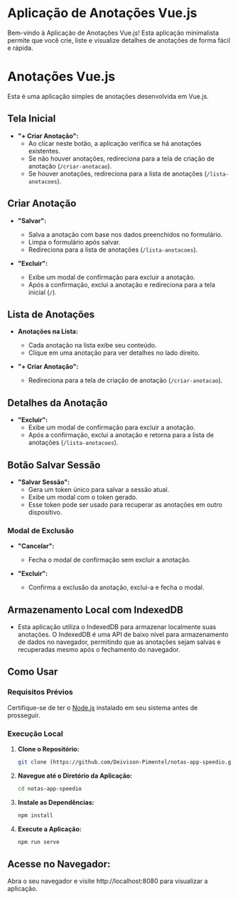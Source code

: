 # Aplicação de Anotações Vue.js

Bem-vindo à Aplicação de Anotações Vue.js! Esta aplicação minimalista permite que você crie, liste e visualize detalhes de anotações de forma fácil e rápida.

# Anotações Vue.js

Esta é uma aplicação simples de anotações desenvolvida em Vue.js.

## Tela Inicial

- **"+ Criar Anotação":**
  - Ao clicar neste botão, a aplicação verifica se há anotações existentes.
  - Se não houver anotações, redireciona para a tela de criação de anotação (`/criar-anotacao`).
  - Se houver anotações, redireciona para a lista de anotações (`/lista-anotacoes`).

## Criar Anotação

- **"Salvar":**
  - Salva a anotação com base nos dados preenchidos no formulário.
  - Limpa o formulário após salvar.
  - Redireciona para a lista de anotações (`/lista-anotacoes`).

- **"Excluir":**
  - Exibe um modal de confirmação para excluir a anotação.
  - Após a confirmação, exclui a anotação e redireciona para a tela inicial (`/`).

## Lista de Anotações

- **Anotações na Lista:**
  - Cada anotação na lista exibe seu conteúdo.
  - Clique em uma anotação para ver detalhes no lado direito.

- **"+ Criar Anotação":**
  - Redireciona para a tela de criação de anotação (`/criar-anotacao`).

## Detalhes da Anotação

- **"Excluir":**
  - Exibe um modal de confirmação para excluir a anotação.
  - Após a confirmação, exclui a anotação e retorna para a lista de anotações (`/lista-anotacoes`).

## Botão Salvar Sessão

- **"Salvar Sessão":**
  - Gera um token único para salvar a sessão atual.
  - Exibe um modal com o token gerado.
  - Esse token pode ser usado para recuperar as anotações em outro dispositivo.

### Modal de Exclusão

- **"Cancelar":**
  - Fecha o modal de confirmação sem excluir a anotação.

- **"Excluir":**
  - Confirma a exclusão da anotação, exclui-a e fecha o modal.

## Armazenamento Local com IndexedDB

  - Esta aplicação utiliza o IndexedDB para armazenar localmente suas anotações. O IndexedDB é uma API de baixo nível para armazenamento de dados no navegador, permitindo que as anotações sejam salvas e recuperadas mesmo após o fechamento do navegador.

## Como Usar

### Requisitos Prévios
Certifique-se de ter o [Node.js](https://nodejs.org/) instalado em seu sistema antes de prosseguir.

### Execução Local

1. **Clone o Repositório:**
   ```bash
   git clone (https://github.com/Deivison-Pimentel/notas-app-speedio.git)
   
2. **Navegue até o Diretório da Aplicação:**
   ```bash
   cd notas-app-speedio

3. **Instale as Dependências:**
   ```bash
   npm install

4. **Execute a Aplicação:**
   ```bash
   npm run serve

## Acesse no Navegador:

Abra o seu navegador e visite http://localhost:8080 para visualizar a aplicação.
   

